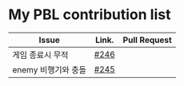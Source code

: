My PBL contribution list
========================

| Issue                    | Link.   | Pull Request |
|--------------------------|---------|--------------|  
|게임 종료시 무적| [#246](https://github.com/inureyes/gradios/issues/246) |
|enemy 비행기와 충돌| [#245](https://github.com/inureyes/gradios/issues/245) ||

